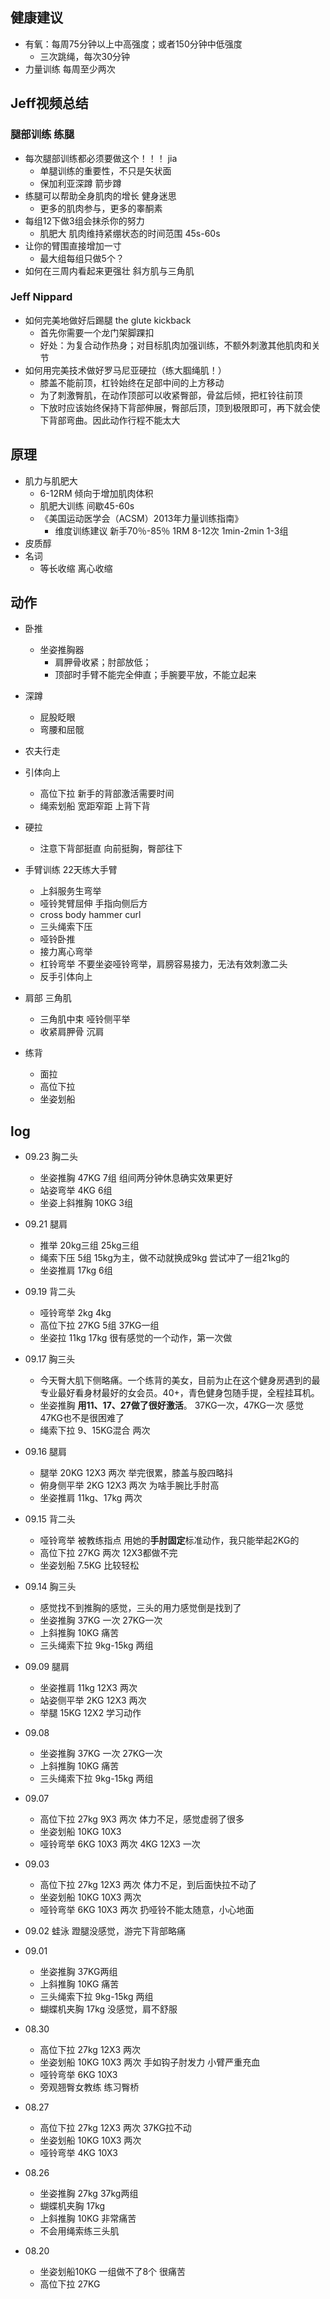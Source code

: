 ## 健康建议
+ 有氧：每周75分钟以上中高强度；或者150分钟中低强度 
	+ 三次跳绳，每次30分钟
+ 力量训练 每周至少两次

## Jeff视频总结
### 腿部训练 练腿
+ 每次腿部训练都必须要做这个！！！ jia
	+ 单腿训练的重要性，不只是矢状面
	+ 保加利亚深蹲 箭步蹲
+ 练腿可以帮助全身肌肉的增长 健身迷思
	+ 更多的肌肉参与，更多的睾酮素
+ 每组12下做3组会抹杀你的努力
	+ 肌肥大 肌肉维持紧绷状态的时间范围 45s-60s
+ 让你的臂围直接增加一寸
	+ 最大组每组只做5个？
+ 如何在三周内看起来更强壮 斜方肌与三角肌

### Jeff Nippard 
+ 如何完美地做好后踢腿 the glute kickback
	+ 首先你需要一个龙门架脚踝扣
	+ 好处：为复合动作热身；对目标肌肉加强训练，不额外刺激其他肌肉和关节
+ 如何用完美技术做好罗马尼亚硬拉（练大腘绳肌！）
	+ 膝盖不能前顶，杠铃始终在足部中间的上方移动
	+ 为了刺激臀肌，在动作顶部可以收紧臀部，骨盆后倾，把杠铃往前顶
	+ 下放时应该始终保持下背部伸展，臀部后顶，顶到极限即可，再下就会使下背部弯曲。因此动作行程不能太大


## 原理
+ 肌力与肌肥大
	+ 6-12RM 倾向于增加肌肉体积
	+ 肌肥大训练 间歇45-60s
	+ 《美国运动医学会（ACSM）2013年力量训练指南》
		+ 维度训练建议 新手70％-85％ 1RM 8-12次 1min-2min 1-3组
+ 皮质醇
+ 名词 
	+ 等长收缩 离心收缩

## 动作
+ 卧推
	+ 坐姿推胸器
		+ 肩胛骨收紧；肘部放低；
		+ 顶部时手臂不能完全伸直；手腕要平放，不能立起来

+ 深蹲
	+ 屁股眨眼
	+ 弯腰和屈髋

+ 农夫行走
+ 引体向上
	+ 高位下拉 新手的背部激活需要时间
	+ 绳索划船 宽距窄距 上背下背
+ 硬拉
	+ 注意下背部挺直 向前挺胸，臀部往下

+ 手臂训练  22天练大手臂
	+ 上斜服务生弯举
	+ 哑铃凳臂屈伸 手指向侧后方
	+ cross body hammer curl
	+ 三头绳索下压
	+ 哑铃卧推
	+ 接力离心弯举
	+ 杠铃弯举 不要坐姿哑铃弯举，肩膀容易接力，无法有效刺激二头
	+ 反手引体向上

+ 肩部 三角肌
	+ 三角肌中束 哑铃侧平举
	+ 收紧肩胛骨 沉肩
+ 练背
	+ 面拉
	+ 高位下拉
	+ 坐姿划船


## log
+ 09.23 胸二头
	+ 坐姿推胸 47KG 7组 组间两分钟休息确实效果更好
	+ 站姿弯举 4KG 6组
	+ 坐姿上斜推胸 10KG 3组
	
+ 09.21 腿肩
	+ 推举 20kg三组  25kg三组
	+ 绳索下压 5组 15kg为主，做不动就换成9kg 尝试冲了一组21kg的
	+ 坐姿推肩 17kg 6组
+ 09.19 背二头
	+ 哑铃弯举 2kg 4kg
	+ 高位下拉 27KG 5组 37KG一组
	+ 坐姿拉 11kg 17kg 很有感觉的一个动作，第一次做
+ 09.17 胸三头
	+ 今天臀大肌下侧略痛。一个练背的美女，目前为止在这个健身房遇到的最专业最好看身材最好的女会员。40+，青色健身包随手提，全程挂耳机。
	+ 坐姿推胸 **用11、17、27做了很好激活**。 37KG一次，47KG一次 感觉47KG也不是很困难了
	+ 绳索下拉 9、15KG混合 两次
+ 09.16 腿肩
	+ 腿举 20KG 12X3 两次  举完很累，膝盖与股四略抖
	+ 俯身侧平举 2KG 12X3 两次 为啥手腕比手肘高
	+ 坐姿推肩 11kg、17kg 两次
+ 09.15 背二头
	+ 哑铃弯举 被教练指点 用她的**手肘固定**标准动作，我只能举起2KG的
	+ 高位下拉 27KG 两次 12X3都做不完
	+ 坐姿划船 7.5KG 比较轻松
+ 09.14 胸三头
	+ 感觉找不到推胸的感觉，三头的用力感觉倒是找到了
	+ 坐姿推胸  37KG 一次 27KG一次
	+ 上斜推胸 10KG 痛苦
	+ 三头绳索下拉 9kg-15kg 两组

+ 09.09 腿肩
	+ 坐姿推肩 11kg 12X3 两次
	+ 站姿侧平举 2KG 12X3 两次
	+ 举腿 15KG 12X2 学习动作
+ 09.08
	+ 坐姿推胸 37KG 一次 27KG一次
	+ 上斜推胸 10KG 痛苦
	+ 三头绳索下拉 9kg-15kg 两组
+ 09.07
	+ 高位下拉 27kg 9X3 两次 体力不足，感觉虚弱了很多
	+ 坐姿划船 10KG 10X3
	+ 哑铃弯举 6KG 10X3 两次 4KG 12X3 一次
+ 09.03
	+ 高位下拉 27kg 12X3 两次 体力不足，到后面快拉不动了
	+ 坐姿划船 10KG 10X3 两次 
	+ 哑铃弯举 6KG 10X3 两次 扔哑铃不能太随意，小心地面
+ 09.02 蛙泳 蹬腿没感觉，游完下背部略痛
+ 09.01
	+ 坐姿推胸 37KG两组
	+ 上斜推胸 10KG 痛苦
	+ 三头绳索下拉 9kg-15kg 两组
	+ 蝴蝶机夹胸 17kg 没感觉，肩不舒服
+ 08.30
	+ 高位下拉 27kg 12X3 两次 
	+ 坐姿划船 10KG 10X3 两次 手如钩子肘发力 小臂严重充血
	+ 哑铃弯举 6KG 10X3
	+ 旁观翘臀女教练 练习臀桥
+ 08.27
	+ 高位下拉 27kg 12X3 两次 37KG拉不动
	+ 坐姿划船 10KG 10X3 两次
	+ 哑铃弯举 4KG 10X3
+ 08.26
	+ 坐姿推胸 27kg 37kg两组
	+ 蝴蝶机夹胸 17kg
	+ 上斜推胸 10KG 非常痛苦
	+ 不会用绳索练三头肌
+ 08.20 
	+ 坐姿划船10KG 一组做不了8个 很痛苦
	+ 高位下拉 27KG